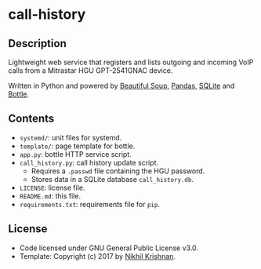 # call-history

## Description
Lightweight web service that registers and lists outgoing and incoming VoIP calls from a Mitrastar HGU GPT-2541GNAC device.

Written in Python and powered by [Beautiful Soup](https://www.crummy.com/software/BeautifulSoup/), [Pandas](https://pandas.pydata.org/), [SQLite](https://www.sqlite.org/) and [Bottle](https://bottlepy.org/).

## Contents
- `systemd/`: unit files for systemd.
- `template/`: page template for bottle.
- `app.py`: bottle HTTP service script.
- `call_history.py`: call history update script.
  - Requires a `.passwd` file containing the HGU password.
  - Stores data in a SQLite database `call_history.db`.
- `LICENSE`: license file.
- `README.md`: this file.
- `requirements.txt`: requirements file for `pip`.

## License
- Code licensed under GNU General Public License v3.0.
- Template: Copyright (c) 2017 by [Nikhil Krishnan](http://codepen.io/nikhil8krishnan/pen/WvYPvv).
